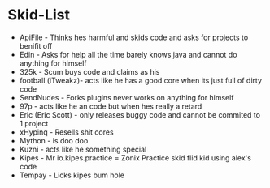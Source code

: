 # Skid-List

- ApiFile - Thinks hes harmful and skids code and asks for projects to benifit off 
- Edin - Asks for help all the time barely knows java and cannot do anything for himself
- 325k - Scum buys code and claims as his
- football (iTweakz)- acts like he has a good core when its just full of dirty code
- SendNudes - Forks plugins never works on anything for himself
- 97p - acts like he an code but when hes really a retard
- Eric (Eric Scott) - only releases buggy code and cannot be commited to 1 project
- xHypinq - Resells shit cores
- Mython - is doo doo
- Kuzni - acts like he something special
- Kipes - Mr io.kipes.practice = Zonix Practice skid flid kid using alex's code
- Tempay - Licks kipes bum hole
